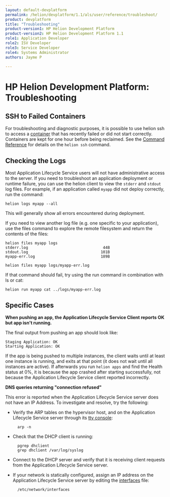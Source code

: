 ```yaml
---
layout: default-devplatform
permalink: /helion/devplatform/1.1/als/user/reference/troubleshoot/
product: devplatform
title: "Troubleshooting"
product-version1: HP Helion Development Platform
product-version2: HP Helion Development Platform 1.1
role1: Application Developer 
role2: ISV Developer
role3: Service Developer
role4: Systems Administrator
authors: Jayme P

---
```

<!--UNDER REVISION-->

# HP Helion Development Platform: Troubleshooting[](#troubleshooting "Permalink to this headline")

## SSH to Failed Containers[](#ssh-to-failed-containers "Permalink to this headline")

For troubleshooting and diagnostic purposes, it is possible to use helion ssh to access a [container](/helion/devplatform/1.1/als/user/reference/glossary/#term-container) that has recently failed or did not start correctly. Containers are kept for one hour before being reclaimed. See the [Command Reference](/helion/devplatform/1.1/als/user/reference/client-ref/) for details on the `helion ssh` command.

## Checking the Logs[](#checking-the-logs "Permalink to this headline")

Most Application Lifecycle Service users will not have administrative access to the server. If you need to troubleshoot an application deployment or runtime failure, you can use the helion client to view the `stderr` and `stdout` log files. For example, if an application called `myapp` did not deploy correctly, run the command:

    helion logs myapp --all

This will generally show all errors encountered during deployment.

If you need to view another log file (e.g. one specific to your
application), use the files command to explore the remote filesystem and
return the contents of the files:

    helion files myapp logs
    stderr.log                                 44B
    stdout.log                                101B
    myapp-err.log                             189B

    helion files myapp logs/myapp-err.log

If that command should fail, try using the run command in combination
with ls or cat:

    helion run myapp cat ../logs/myapp-err.log

## Specific Cases[](#specific-cases "Permalink to this headline")

**When pushing an app, the Application Lifecycle Service Client reports OK but app isn't running.**

The final output from pushing an app should look like:

    Staging Application: OK
    Starting Application: OK

If the app is being pushed to multiple instances, the client waits until at least one instance is running, and exits at that point (it does not wait until all instances are active). If afterwards you run `helion apps` and find the Health status at 0%, it is because the app crashed after starting successfully, not because the Application Lifecycle Service client reported incorrectly.

**DNS queries returning "connection refused"**

This error is reported when the Application Lifecycle Service server does not have an IP Address. To investigate and resolve, try the following:



- Verify the ARP tables on the hypervisor host, and on the Application Lifecycle Service server through its [tty console](/helion/devplatform/1.1/als/user/reference/glossary/#term-tty-console):

        arp -n



- Check that the DHCP client is running:

        pgrep dhclient
        grep dhclient /var/log/syslog



- Connect to the DHCP server and verify that it is receiving client requests from the Application Lifecycle Service server.

- If your network is statically configured, assign an IP address on the Application Lifecycle Service server by editing the [interfaces](http://manpages.ubuntu.com/manpages/man5/interfaces.5) file:

        /etc/network/interfaces
